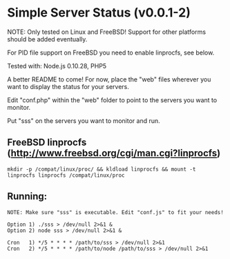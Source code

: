 Simple Server Status (v0.0.1-2)
=====
NOTE: Only tested on Linux and FreeBSD! Support for other platforms should be added eventually.

For PID file support on FreeBSD you need to enable linprocfs, see below.

Tested with: Node.js 0.10.28, PHP5

A better README to come! For now, place the "web" files wherever you want to display the status for your servers.

Edit "conf.php" within the "web" folder to point to the servers you want to monitor.

Put "sss" on the servers you want to monitor and run.

FreeBSD linprocfs (http://www.freebsd.org/cgi/man.cgi?linprocfs)
------
    mkdir -p /compat/linux/proc/ && kldload linprocfs && mount -t linprocfs linprocfs /compat/linux/proc

Running:
------
    NOTE: Make sure "sss" is executable. Edit "conf.js" to fit your needs!

    Option 1) ./sss > /dev/null 2>&1 &
    Option 2) node sss > /dev/null 2>&1 &

    Cron   1) */5 * * * * /path/to/sss > /dev/null 2>&1
    Cron   2) */5 * * * * /path/to/node /path/to/sss > /dev/null 2>&1
